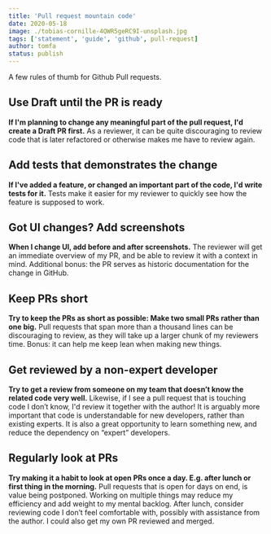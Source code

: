 ```yaml
---
title: 'Pull request mountain code'
date: 2020-05-18
image: ./tobias-cornille-4QWR5geRC9I-unsplash.jpg
tags: ['statement', 'guide', 'github', pull-request]
author: tomfa
status: publish
---
```


A few rules of thumb for Github Pull requests.

## Use Draft until the PR is ready

**If I'm planning to change any meaningful part of the pull request, I'd create a Draft PR first.** As a reviewer, it can be quite discouraging to review code that is later refactored or otherwise makes me have to review again.

## Add tests that demonstrates the change

**If I've added a feature, or changed an important part of the code, I'd write tests for it.** Tests make it easier for my reviewer to quickly see how the feature is supposed to work.

## Got UI changes? Add screenshots

**When I change UI, add before and after screenshots.** The reviewer will get an immediate overview of my PR, and be able to review it with a context in mind. Additional bonus: the PR serves as historic documentation for the change in GitHub.

## Keep PRs short

**Try to keep the PRs as short as possible: Make two small PRs rather than one big.** Pull requests that span more than a thousand lines can be discouraging to review, as they will take up a larger chunk of my reviewers time. Bonus: it can help me keep lean when making new things.

## Get reviewed by a non-expert developer

**Try to get a review from someone on my team that doesn’t know the related code very well.** Likewise, if I see a pull request that is touching code I don’t know, I'd review it together with the author! It is arguably more important that code is understandable for new developers, rather than existing experts. It is also a great opportunity to learn something new, and reduce the dependency on “expert” developers.

## Regularly look at PRs

**Try making it a habit to look at open PRs once a day. E.g. after lunch or first thing in the morning.** Pull requests that is open for days on end, is value being postponed. Working on multiple things may reduce my efficiency and add weight to my mental backlog. After lunch, consider reviewing code I don’t feel comfortable with, possibly with assistance from the author. I could also get my own PR reviewed and merged.
